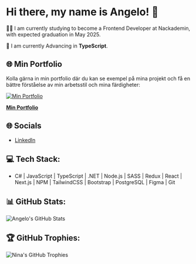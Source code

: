 # Hi there, my name is Angelo! 👋

👩‍🎓 I am currently studying to become a Frontend Developer at Nackademin, with expected graduation in May 2025.

🌱 I am currently Advancing in **TypeScript**.

## 🌐 Min Portfolio

Kolla gärna in min portfolio där du kan se exempel på mina projekt och få en bättre förståelse av min arbetsstil och mina färdigheter:

[![Min Portfolio](https://github.com/Angelocoll/Profile/blob/main/Ska%CC%88rmavbild%202025-02-14%20kl.%2016.42.12.png)](https://angelocoll.github.io/portfolio-1.2/)

**[Min Portfolio](https://angelocoll.github.io/portfolio-1.2/)**

## 🌐 Socials
- [LinkedIn](https://www.linkedin.com/in/angelo-collocolo-451098204/)

## 💻 Tech Stack:
- C# | JavaScript | TypeScript | .NET | Node.js | SASS | Redux | React | Next.js | NPM | TailwindCSS | Bootstrap | PostgreSQL | Figma | Git

## 📊 GitHub Stats:
![Angelo's GitHub Stats](https://github-readme-stats.vercel.app/api?username=Angelocoll&show_icons=true&hide_title=true&count_private=true&hide=prs&theme=radical)

## 🏆 GitHub Trophies:
![Nina's GitHub Trophies](https://github-profile-trophy.vercel.app/?username=Angelocoll&theme=darkhub&no-frame=true)
